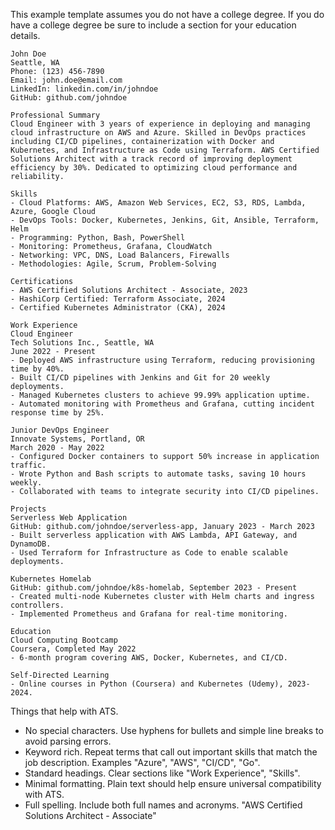 
This example template assumes you do not have a college degree. If you do have a college degree be sure to include a section for your education details.

```*
John Doe
Seattle, WA
Phone: (123) 456-7890
Email: john.doe@email.com
LinkedIn: linkedin.com/in/johndoe
GitHub: github.com/johndoe

Professional Summary
Cloud Engineer with 3 years of experience in deploying and managing cloud infrastructure on AWS and Azure. Skilled in DevOps practices including CI/CD pipelines, containerization with Docker and Kubernetes, and Infrastructure as Code using Terraform. AWS Certified Solutions Architect with a track record of improving deployment efficiency by 30%. Dedicated to optimizing cloud performance and reliability.

Skills
- Cloud Platforms: AWS, Amazon Web Services, EC2, S3, RDS, Lambda, Azure, Google Cloud
- DevOps Tools: Docker, Kubernetes, Jenkins, Git, Ansible, Terraform, Helm
- Programming: Python, Bash, PowerShell
- Monitoring: Prometheus, Grafana, CloudWatch
- Networking: VPC, DNS, Load Balancers, Firewalls
- Methodologies: Agile, Scrum, Problem-Solving

Certifications
- AWS Certified Solutions Architect - Associate, 2023
- HashiCorp Certified: Terraform Associate, 2024
- Certified Kubernetes Administrator (CKA), 2024

Work Experience
Cloud Engineer
Tech Solutions Inc., Seattle, WA
June 2022 - Present
- Deployed AWS infrastructure using Terraform, reducing provisioning time by 40%.
- Built CI/CD pipelines with Jenkins and Git for 20 weekly deployments.
- Managed Kubernetes clusters to achieve 99.99% application uptime.
- Automated monitoring with Prometheus and Grafana, cutting incident response time by 25%.

Junior DevOps Engineer
Innovate Systems, Portland, OR
March 2020 - May 2022
- Configured Docker containers to support 50% increase in application traffic.
- Wrote Python and Bash scripts to automate tasks, saving 10 hours weekly.
- Collaborated with teams to integrate security into CI/CD pipelines.

Projects
Serverless Web Application
GitHub: github.com/johndoe/serverless-app, January 2023 - March 2023
- Built serverless application with AWS Lambda, API Gateway, and DynamoDB.
- Used Terraform for Infrastructure as Code to enable scalable deployments.

Kubernetes Homelab
GitHub: github.com/johndoe/k8s-homelab, September 2023 - Present
- Created multi-node Kubernetes cluster with Helm charts and ingress controllers.
- Implemented Prometheus and Grafana for real-time monitoring.

Education
Cloud Computing Bootcamp
Coursera, Completed May 2022
- 6-month program covering AWS, Docker, Kubernetes, and CI/CD.

Self-Directed Learning
- Online courses in Python (Coursera) and Kubernetes (Udemy), 2023-2024.
```


Things that help with ATS.

- No special characters. Use hyphens for bullets and simple line breaks to avoid parsing errors.
- Keyword rich. Repeat terms that call out important skills that match the job description. Examples "Azure", "AWS", "CI/CD", "Go".
- Standard headings. Clear sections like "Work Experience", "Skills".
- Minimal formatting. Plain text should help ensure universal compatibility with ATS.
- Full spelling. Include both full names and acronyms. "AWS Certified Solutions Architect - Associate"